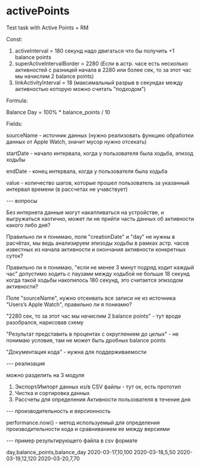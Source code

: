 # activePoints

Test task with Active Points + RM

Const:

1. activeInterval = 180 секунд надо двигаться что бы получить +1 balance points
2. superActiveIntervalBorder = 2280 (Если в астр. часе есть несколько активностей с разницей начала в 2280 или более сек, то за этот час мы начислим 2 balance points)
3. linkActivityInterval = 18 (максимальный разрыв в секундах между активностью которую можно считать "подходом")

Formula:

Balance Day = 100% * balance_points / 10

Fields:

sourceName - источник данных (нужно реализовать функцию обработки данных от Apple Watch, значит мусор нужно отсекать)

startDate - начало интервала, когда у пользователя была ходьба, эпизод ходьбы 

endDate - конец интервала, когда у пользователя была ходьба 

value - количество шагов, которые прошел пользователь за указанный интервал времени (в рассчетах не учавствует)

--- вопросы

Без интернета данные могут накапливаться на устройстве, и выгружаться хаотично, может ли не прийти часть данных об активности какого либо дня?

Правильно ли я понимаю, поля "creationDate" и "day" не нужны в расчётах, мы ведь анализируем эпизоды ходьбы в рамках астр. часов известных из начала активности и окончания активности конкретных суток? 

Правильно ли я понимаю, "если не менее 3 минут подряд ходит каждый час" допустимо ходить с паузами между ходьбой не больше 18 секунд
когда такой ходьбы накопилось 180 секунд, это считается эпизодом активности?

Поле "sourceName", нужно отсеивать все записи не из источника "Users’s Apple Watch", правильно ли я пониамю?

"2280 сек, то за этот час мы начислим 2 balance points" - тут вроде разобрался, нарисовав схему

"Результат представить в процентах с округлением до целых" - не понимаю условия, там не может быть дробных balance points

"Документация кода" - нужна для поддерживаемости

--- реализация

можно разделить на 3 модуля

1. Экспорт/Импорт данных из/в CSV файлы - тут ок, есть прототип
2. Чистка и сортировка данных
3. Рассчеты для определения Активности пользователя в течение дня

--- производительность и версионность

performance.now() - метод используемый для определения производительности кода и сравниванием ее между версиями

--- пример результирующего файла в csv формате

day,balance_points,balance_day
2020-03-17,10,100
2020-03-18,5,50
2020-03-19,12,120
2020-03-20,7,70
